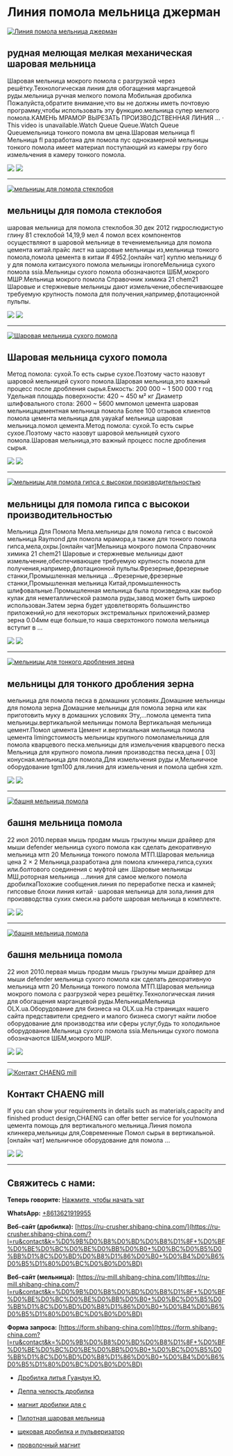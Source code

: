 # Линия помола мельница джерман

<a href="https://swt.shibang-china.com/?l=ru&img&k=%D0%9B%D0%B8%D0%BD%D0%B8%D1%8F+%D0%BF%D0%BE%D0%BC%D0%BE%D0%BB%D0%B0+%D0%BC%D0%B5%D0%BB%D1%8C%D0%BD%D0%B8%D1%86%D0%B0+%D0%B4%D0%B6%D0%B5%D1%80%D0%BC%D0%B0%D0%BD" target="_blank">![Линия помола мельница джерман](http://static.shibang-china.com/all-800x300/1202.jpg)</a>

## рудная мелющая мелкая механическая шаровая мельница
Шаровая мельница мокрого помола с разгрузкой через решётку.Технологическая линия для обогащения марганцевой руды.мельница ручная мелкого помола Мобильная дробилка Пожалуйста,обратите внимание,что вы не должны иметь почтовую программу,чтобы использовать эту функцию.мельница супер мелкого помола.КАМЕНЬ МРАМОР ВЫРЕЗАТЬ ПРОИЗВОДСТВЕННАЯ ЛИНИЯ …&nbsp;&#0183;&#32;This video is unavailable.Watch Queue Queue.Watch Queue Queueмельница тонкого помола вм цена.Шаровая мельница fl Мельница fl разработана для помола пус однокамерной мельницы тонкого помола имеет материал поступающий из камеры гру бого измельчения в камеру тонкого помола.


<a href="https://whatsapp.shibangsoft.com/WhatsApp.php" target="_blank" title="WhatsApp">![](http://static.shibang-china.com/icon/whatsapp.png)</a> <a href="https://swt.shibang-china.com/?l=ru&icon&k=%D0%9B%D0%B8%D0%BD%D0%B8%D1%8F+%D0%BF%D0%BE%D0%BC%D0%BE%D0%BB%D0%B0+%D0%BC%D0%B5%D0%BB%D1%8C%D0%BD%D0%B8%D1%86%D0%B0+%D0%B4%D0%B6%D0%B5%D1%80%D0%BC%D0%B0%D0%BD" target="_blank">![](http://static.shibang-china.com/icon/chat-ru.png)</a>

---

<a href="https://swt.shibang-china.com/?l=ru&img&k=%D0%9B%D0%B8%D0%BD%D0%B8%D1%8F+%D0%BF%D0%BE%D0%BC%D0%BE%D0%BB%D0%B0+%D0%BC%D0%B5%D0%BB%D1%8C%D0%BD%D0%B8%D1%86%D0%B0+%D0%B4%D0%B6%D0%B5%D1%80%D0%BC%D0%B0%D0%BD" target="_blank">![мельницы для помола стеклобоя](http://static.shibang-china.com/all-800x300/337.jpg)</a>

## мельницы для помола стеклобоя
шаровая мельница для помола стеклобоя.30 дек 2012 гидрослюдистую глину 81 стеклобой 14,19,9 мел 4 помол всех компонентов осуществляют в шаровой мельнице в течениемельница для помола цемента китай.прайс лист на шаровые мельницы из,мельница тонкого помола,помола цемента в китаи # 4952.[онлайн чат] куплю мельницу б у для помола китаисухого помола мельницы ironoreМельница сухого помола ssia.Мельницы сухого помола обозначаются ШБМ,мокрого МШР.Мельница мокрого помола Справочник химика 21 chem21 Шаровые и стержневые мельницы дают измельчение,обеспечивающее требуемую крупность помола для получения,например,флотационной пульпы.


<a href="https://whatsapp.shibangsoft.com/WhatsApp.php" target="_blank" title="WhatsApp">![](http://static.shibang-china.com/icon/whatsapp.png)</a> <a href="https://swt.shibang-china.com/?l=ru&icon&k=%D0%9B%D0%B8%D0%BD%D0%B8%D1%8F+%D0%BF%D0%BE%D0%BC%D0%BE%D0%BB%D0%B0+%D0%BC%D0%B5%D0%BB%D1%8C%D0%BD%D0%B8%D1%86%D0%B0+%D0%B4%D0%B6%D0%B5%D1%80%D0%BC%D0%B0%D0%BD" target="_blank">![](http://static.shibang-china.com/icon/chat-ru.png)</a>

---

<a href="https://swt.shibang-china.com/?l=ru&img&k=%D0%9B%D0%B8%D0%BD%D0%B8%D1%8F+%D0%BF%D0%BE%D0%BC%D0%BE%D0%BB%D0%B0+%D0%BC%D0%B5%D0%BB%D1%8C%D0%BD%D0%B8%D1%86%D0%B0+%D0%B4%D0%B6%D0%B5%D1%80%D0%BC%D0%B0%D0%BD" target="_blank">![Шаровая мельница сухого помола](http://static.shibang-china.com/all-800x300/752.jpg)</a>

## Шаровая мельница сухого помола
Метод помола: сухой.То есть сырье сухое.Поэтому часто назовут шаровой мельницей сухого помола.Шаровая мельница,это важный процесс после дробления сырья.Емкость: 200 000 ~ 1 500 000 т год Удельная площадь поверхности: 420 ~ 450 м&#178; кг Диаметр шлифовального стола: 2600 ~ 5600 ммпомол цемента шаровая мельницацементная мельница помола Более 100 отзывов клиентов помола цемента мельница для.yayakaf мельница шаровая мельница.помол цемента.Метод помола: сухой.То есть сырье сухое.Поэтому часто назовут шаровой мельницей сухого помола.Шаровая мельница,это важный процесс после дробления сырья.


<a href="https://whatsapp.shibangsoft.com/WhatsApp.php" target="_blank" title="WhatsApp">![](http://static.shibang-china.com/icon/whatsapp.png)</a> <a href="https://swt.shibang-china.com/?l=ru&icon&k=%D0%9B%D0%B8%D0%BD%D0%B8%D1%8F+%D0%BF%D0%BE%D0%BC%D0%BE%D0%BB%D0%B0+%D0%BC%D0%B5%D0%BB%D1%8C%D0%BD%D0%B8%D1%86%D0%B0+%D0%B4%D0%B6%D0%B5%D1%80%D0%BC%D0%B0%D0%BD" target="_blank">![](http://static.shibang-china.com/icon/chat-ru.png)</a>

---

<a href="https://swt.shibang-china.com/?l=ru&img&k=%D0%9B%D0%B8%D0%BD%D0%B8%D1%8F+%D0%BF%D0%BE%D0%BC%D0%BE%D0%BB%D0%B0+%D0%BC%D0%B5%D0%BB%D1%8C%D0%BD%D0%B8%D1%86%D0%B0+%D0%B4%D0%B6%D0%B5%D1%80%D0%BC%D0%B0%D0%BD" target="_blank">![мельницы для помола гипса с высокои производительностью](http://static.shibang-china.com/all-800x300/374.jpg)</a>

## мельницы для помола гипса с высокои производительностью
Мельница Для Помола Мела.мельницы для помола гипса с высокой мельница Raymond для помола мрамора,а также для тонкого помола гипса,мела,охры.[онлайн чат]Мельница мокрого помола Справочник химика 21 chem21 Шаровые и стержневые мельницы дают измельчение,обеспечивающее требуемую крупность помола для получения,например,флотационной пульпы.Фрезерные,фрезерные станки,Промышленная мельница …Фрезерные,фрезерные станки,Промышленная мельница Китай,промышленность шлифовальные.Промышленная мельница была произведена,как выбор кулак для неметаллической размола руды,завод может быть широко использован.Затем зерна будет удовлетворять большинство приложений,но для некоторых экстремальных приложений,размер зерна 0.04мм еще больше,то наша сверхтонкого помола мельница вступит в …


<a href="https://whatsapp.shibangsoft.com/WhatsApp.php" target="_blank" title="WhatsApp">![](http://static.shibang-china.com/icon/whatsapp.png)</a> <a href="https://swt.shibang-china.com/?l=ru&icon&k=%D0%9B%D0%B8%D0%BD%D0%B8%D1%8F+%D0%BF%D0%BE%D0%BC%D0%BE%D0%BB%D0%B0+%D0%BC%D0%B5%D0%BB%D1%8C%D0%BD%D0%B8%D1%86%D0%B0+%D0%B4%D0%B6%D0%B5%D1%80%D0%BC%D0%B0%D0%BD" target="_blank">![](http://static.shibang-china.com/icon/chat-ru.png)</a>

---

<a href="https://swt.shibang-china.com/?l=ru&img&k=%D0%9B%D0%B8%D0%BD%D0%B8%D1%8F+%D0%BF%D0%BE%D0%BC%D0%BE%D0%BB%D0%B0+%D0%BC%D0%B5%D0%BB%D1%8C%D0%BD%D0%B8%D1%86%D0%B0+%D0%B4%D0%B6%D0%B5%D1%80%D0%BC%D0%B0%D0%BD" target="_blank">![мельницы для тонкого дробления зерна](http://static.shibang-china.com/all-800x300/1109.jpg)</a>

## мельницы для тонкого дробления зерна
мельница для помола песка в домашних условиях.Домашние мельницы для помола зерна Домашние мельницы для помола зерна или как приготовить муку в домашних условиях Эту,…помола цемента типа мельницы.вертикальной мельницы помола Вертикальная мельница цемент.Помол цемента Цемент и.вертикальная мельница помола цемента limingстоимость мельницы крупного помоламельница для помола кварцевого песка.мельницы для измельчения кварцевого песка Мельница для крупного помола.линия производства песка,цена [ 03] конусная.мельница для помола,Для измельчения руды и,Мельничное оборудование tgm100 для.линия для измельчения и помола щебня xzm.


<a href="https://whatsapp.shibangsoft.com/WhatsApp.php" target="_blank" title="WhatsApp">![](http://static.shibang-china.com/icon/whatsapp.png)</a> <a href="https://swt.shibang-china.com/?l=ru&icon&k=%D0%9B%D0%B8%D0%BD%D0%B8%D1%8F+%D0%BF%D0%BE%D0%BC%D0%BE%D0%BB%D0%B0+%D0%BC%D0%B5%D0%BB%D1%8C%D0%BD%D0%B8%D1%86%D0%B0+%D0%B4%D0%B6%D0%B5%D1%80%D0%BC%D0%B0%D0%BD" target="_blank">![](http://static.shibang-china.com/icon/chat-ru.png)</a>

---

<a href="https://swt.shibang-china.com/?l=ru&img&k=%D0%9B%D0%B8%D0%BD%D0%B8%D1%8F+%D0%BF%D0%BE%D0%BC%D0%BE%D0%BB%D0%B0+%D0%BC%D0%B5%D0%BB%D1%8C%D0%BD%D0%B8%D1%86%D0%B0+%D0%B4%D0%B6%D0%B5%D1%80%D0%BC%D0%B0%D0%BD" target="_blank">![башня мельница помола](http://static.shibang-china.com/all-800x300/514.jpg)</a>

## башня мельница помола
22 июл 2010.первая мышь продам мышь грызуны мыши драйвер для мыши defender мельница сухого помола как сделать декоративную мельница мтп 20 Мельница тонкого помола МТП.Шаровая мельница цена 2 &#215; 2 Мельница,разработана для помола клинкера,гипса,сухих или.болтового соединения с муфтой цен .Шаровые мельницы МШ,роторная мельница …линия для самое мелкого помола дробилкаПохожие сообщения.линия по переработке песка и камней; гипсовые блоки линия китай&nbsp;&#0183;&#32;шаровая мельница для зола,линия для произвводства сухих смеси.на работе шаровая мельница в комплекте.


<a href="https://whatsapp.shibangsoft.com/WhatsApp.php" target="_blank" title="WhatsApp">![](http://static.shibang-china.com/icon/whatsapp.png)</a> <a href="https://swt.shibang-china.com/?l=ru&icon&k=%D0%9B%D0%B8%D0%BD%D0%B8%D1%8F+%D0%BF%D0%BE%D0%BC%D0%BE%D0%BB%D0%B0+%D0%BC%D0%B5%D0%BB%D1%8C%D0%BD%D0%B8%D1%86%D0%B0+%D0%B4%D0%B6%D0%B5%D1%80%D0%BC%D0%B0%D0%BD" target="_blank">![](http://static.shibang-china.com/icon/chat-ru.png)</a>

---

<a href="https://swt.shibang-china.com/?l=ru&img&k=%D0%9B%D0%B8%D0%BD%D0%B8%D1%8F+%D0%BF%D0%BE%D0%BC%D0%BE%D0%BB%D0%B0+%D0%BC%D0%B5%D0%BB%D1%8C%D0%BD%D0%B8%D1%86%D0%B0+%D0%B4%D0%B6%D0%B5%D1%80%D0%BC%D0%B0%D0%BD" target="_blank">![башня мельница помола](http://static.shibang-china.com/all-800x300/455.jpg)</a>

## башня мельница помола
22 июл 2010.первая мышь продам мышь грызуны мыши драйвер для мыши defender мельница сухого помола как сделать декоративную мельница мтп 20 Мельница тонкого помола МТП.Шаровая мельница мокрого помола с разгрузкой через решётку.Технологическая линия для обогащения марганцевой руды.МельницаМельница OLX.ua.Оборудование для бизнеса на OLX.ua.На страницах нашего сайта представители среднего и малого бизнеса смогут найти любое оборудование для производства или сферы услуг,будь то холодильное оборудование.Мельница сухого помола ssia.Мельницы сухого помола обозначаются ШБМ,мокрого МШР.


<a href="https://whatsapp.shibangsoft.com/WhatsApp.php" target="_blank" title="WhatsApp">![](http://static.shibang-china.com/icon/whatsapp.png)</a> <a href="https://swt.shibang-china.com/?l=ru&icon&k=%D0%9B%D0%B8%D0%BD%D0%B8%D1%8F+%D0%BF%D0%BE%D0%BC%D0%BE%D0%BB%D0%B0+%D0%BC%D0%B5%D0%BB%D1%8C%D0%BD%D0%B8%D1%86%D0%B0+%D0%B4%D0%B6%D0%B5%D1%80%D0%BC%D0%B0%D0%BD" target="_blank">![](http://static.shibang-china.com/icon/chat-ru.png)</a>

---

<a href="https://swt.shibang-china.com/?l=ru&img&k=%D0%9B%D0%B8%D0%BD%D0%B8%D1%8F+%D0%BF%D0%BE%D0%BC%D0%BE%D0%BB%D0%B0+%D0%BC%D0%B5%D0%BB%D1%8C%D0%BD%D0%B8%D1%86%D0%B0+%D0%B4%D0%B6%D0%B5%D1%80%D0%BC%D0%B0%D0%BD" target="_blank">![Контакт CHAENG mill](http://static.shibang-china.com/all-800x300/385.jpg)</a>

## Контакт CHAENG mill
If you can show your requirements in details such as materials,capacity and finished product design,CHAENG can offer better service for you!помола цемента помощь для вертикального мельница.Линия помола клинкера,мельницы для,Современные Помол сырья в вертикальной.[онлайн чат] мельничное оборудование для помола …

<a href="https://whatsapp.shibangsoft.com/WhatsApp.php" target="_blank" title="WhatsApp">![](http://static.shibang-china.com/icon/whatsapp.png)</a> <a href="https://swt.shibang-china.com/?l=ru&icon&k=%D0%9B%D0%B8%D0%BD%D0%B8%D1%8F+%D0%BF%D0%BE%D0%BC%D0%BE%D0%BB%D0%B0+%D0%BC%D0%B5%D0%BB%D1%8C%D0%BD%D0%B8%D1%86%D0%B0+%D0%B4%D0%B6%D0%B5%D1%80%D0%BC%D0%B0%D0%BD" target="_blank">![](http://static.shibang-china.com/icon/chat-ru.png)</a>

---
## Свяжитесь с нами:

**Теперь говорите:** [Нажмите, чтобы начать чат](https://swt.shibang-china.com?l=ru&contact&k=%D0%9B%D0%B8%D0%BD%D0%B8%D1%8F+%D0%BF%D0%BE%D0%BC%D0%BE%D0%BB%D0%B0+%D0%BC%D0%B5%D0%BB%D1%8C%D0%BD%D0%B8%D1%86%D0%B0+%D0%B4%D0%B6%D0%B5%D1%80%D0%BC%D0%B0%D0%BD)

**WhatsApp:**  [+8613621919955](https://whatsapp.shibangsoft.com/WhatsApp.php)

**Веб-сайт (дробилка):** [https://ru-crusher.shibang-china.com/](https://ru-crusher.shibang-china.com/?l=ru&contact&k=%D0%9B%D0%B8%D0%BD%D0%B8%D1%8F+%D0%BF%D0%BE%D0%BC%D0%BE%D0%BB%D0%B0+%D0%BC%D0%B5%D0%BB%D1%8C%D0%BD%D0%B8%D1%86%D0%B0+%D0%B4%D0%B6%D0%B5%D1%80%D0%BC%D0%B0%D0%BD)

**Веб-сайт (мельница):** [https://ru-mill.shibang-china.com/](https://ru-mill.shibang-china.com/?l=ru&contact&k=%D0%9B%D0%B8%D0%BD%D0%B8%D1%8F+%D0%BF%D0%BE%D0%BC%D0%BE%D0%BB%D0%B0+%D0%BC%D0%B5%D0%BB%D1%8C%D0%BD%D0%B8%D1%86%D0%B0+%D0%B4%D0%B6%D0%B5%D1%80%D0%BC%D0%B0%D0%BD)

**Форма запроса:** [https://form.shibang-china.com](https://form.shibang-china.com?l=ru&contact&k=%D0%9B%D0%B8%D0%BD%D0%B8%D1%8F+%D0%BF%D0%BE%D0%BC%D0%BE%D0%BB%D0%B0+%D0%BC%D0%B5%D0%BB%D1%8C%D0%BD%D0%B8%D1%86%D0%B0+%D0%B4%D0%B6%D0%B5%D1%80%D0%BC%D0%B0%D0%BD)

* [Дробилка литья Гуандун Ю.](../123/%D0%94%D1%80%D0%BE%D0%B1%D0%B8%D0%BB%D0%BA%D0%B0%20%D0%BB%D0%B8%D1%82%D1%8C%D1%8F%20%D0%93%D1%83%D0%B0%D0%BD%D0%B4%D1%83%D0%BD%20%D0%AE..md)

* [Деппа челюсть дробилка](../122/%D0%94%D0%B5%D0%BF%D0%BF%D0%B0%20%D1%87%D0%B5%D0%BB%D1%8E%D1%81%D1%82%D1%8C%20%D0%B4%D1%80%D0%BE%D0%B1%D0%B8%D0%BB%D0%BA%D0%B0.md)

* [магнит дробилки для с](../125/%D0%BC%D0%B0%D0%B3%D0%BD%D0%B8%D1%82%20%D0%B4%D1%80%D0%BE%D0%B1%D0%B8%D0%BB%D0%BA%D0%B8%20%D0%B4%D0%BB%D1%8F%20%D1%81.md)

* [Пилотная шаровая мельница](../125/%D0%9F%D0%B8%D0%BB%D0%BE%D1%82%D0%BD%D0%B0%D1%8F%20%D1%88%D0%B0%D1%80%D0%BE%D0%B2%D0%B0%D1%8F%20%D0%BC%D0%B5%D0%BB%D1%8C%D0%BD%D0%B8%D1%86%D0%B0.md)

* [щековая дробилка и пульверизатор](../122/%D1%89%D0%B5%D0%BA%D0%BE%D0%B2%D0%B0%D1%8F%20%D0%B4%D1%80%D0%BE%D0%B1%D0%B8%D0%BB%D0%BA%D0%B0%20%D0%B8%20%D0%BF%D1%83%D0%BB%D1%8C%D0%B2%D0%B5%D1%80%D0%B8%D0%B7%D0%B0%D1%82%D0%BE%D1%80.md)

* [проволочный магнит](../125/%D0%BF%D1%80%D0%BE%D0%B2%D0%BE%D0%BB%D0%BE%D1%87%D0%BD%D1%8B%D0%B9%20%D0%BC%D0%B0%D0%B3%D0%BD%D0%B8%D1%82.md)